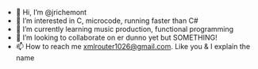 - 👋 Hi, I’m @jrichemont
- 👀 I’m interested in C, microcode, running faster than C#
- 🌱 I’m currently learning music production, functional programming
- 💞️ I’m looking to collaborate on er dunno yet but SOMETHING!
- 📫 How to reach me xmlrouter1026@gmail.com. Like you & I explain the name

<!---
jrichemont/jrichemont is a ✨ special ✨ repository because its `README.md` (this file) appears on your GitHub profile.
You can click the Preview link to take a look at your changes.
--->
